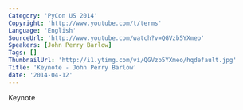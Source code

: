 ```yaml
---
Category: 'PyCon US 2014'
Copyright: 'http://www.youtube.com/t/terms'
Language: 'English'
SourceUrl: 'http://www.youtube.com/watch?v=QGVzb5YXmeo'
Speakers: [John Perry Barlow]
Tags: []
ThumbnailUrl: 'http://i1.ytimg.com/vi/QGVzb5YXmeo/hqdefault.jpg'
Title: 'Keynote - John Perry Barlow'
date: '2014-04-12'
---
```

Keynote